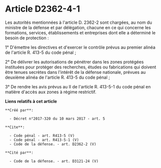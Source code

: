 # Article D2362-4-1

Les autorités mentionnées à l'article D. 2362-2 sont chargées, au nom du ministre de la défense et par délégation, chacune en
ce qui concerne les formations, services, établissements et entreprises dont elle a déterminé le besoin de protection : 

1° D'émettre les directives et d'exercer le contrôle prévus au premier alinéa de l'article R. 413-5 du code pénal ; 

2° De délivrer les autorisations de pénétrer dans les zones protégées instituées pour protéger des recherches, études ou
fabrications qui doivent être tenues secrètes dans l'intérêt de la défense nationale, prévues au deuxième alinéa de l'article
R. 413-5 du code pénal ; 

3° De rendre les avis prévus au II de l'article R. 413-5-1 du code pénal en matière d'accès aux zones à régime restrictif.

**Liens relatifs à cet article**

	**Créé par**:

	  - Décret n°2017-320 du 10 mars 2017 - art. 5

	**Cite**:

	  - Code pénal - art. R413-5 (V)
	  - Code pénal - art. R413-5-1 (V)
	  - Code de la défense. - art. D2362-2 (V)

	**Cité par**:

	  - Code de la défense. - art. D3121-24 (V)
